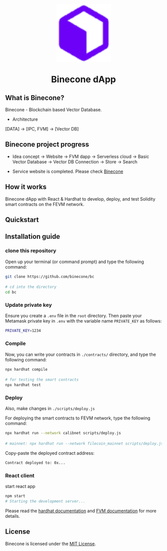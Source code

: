 <p align="center">
    <img align="center" src="/src/logo.png" width="175"></img>
</p>

<h1 align="center">Binecone dApp</h1>

## What is Binecone?

Binecone - Blockchain based Vector Database.

- Architecture

[DATA] -> [IPC, FVM] -> [Vector DB]

## Binecone project progress

- Idea concept -> Website -> FVM dapp -> Serverless cloud -> Basic Vector Database -> Vector DB Connection -> Store -> Search

- Service website is completed. 
  Please check [Binecone](https://binecone.com)

## How it works

Binecone dApp with React & Hardhat to develop, deploy, and test Solidity smart contracts on the FEVM network.

## Quickstart

<!-- <div align="center">
  <img src="/demo.gif" />
</div> -->

## Installation guide

### clone this repository

Open up your terminal (or command prompt) and type the following command:

```sh
git clone https://github.com/binecone/bc

# cd into the directory
cd bc
```


### Update private key

Ensure you create a `.env` file in the `root` directory. Then paste your Metamask private key in `.env` with the variable name `PRIVATE_KEY` as follows:

```sh
PRIVATE_KEY=1234
```

### Compile

Now, you can write your contracts in `./contracts/` directory, and type the following command:

```sh
npx hardhat compile

# for testing the smart contracts
npx hardhat test
```


### Deploy

Also, make changes in `./scripts/deploy.js`

For deploying the smart contracts to FEVM network, type the following command:

```sh
npx hardhat run --network calibnet scripts/deploy.js

# mainnet: npx hardhat run --network filecoin_mainnet scripts/deploy.js
```

Copy-paste the deployed contract address:

```sh
Contract deployed to: 0x...
```

### React client

start react app

```sh
npm start
# Starting the development server...
```

Please read the [hardhat documentation](https://hardhat.org/hardhat-runner/docs/getting-started#quick-start) and [FVM documentation](https://docs.filecoin.io/developers/smart-contracts/filecoin-virtual-machine/) for more details.

## License

Binecone is licensed under the [MIT License](https://github.com/akhileshthite/create-fvm-dapp/blob/main/LICENSE).

